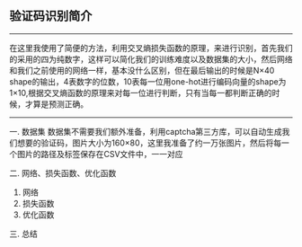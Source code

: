 
## 验证码识别简介
---
在这里我使用了简便的方法，利用交叉熵损失函数的原理，来进行识别，首先我们的采用的四为纯数字，这样可以简化我们的训练难度以及数据集的大小，然后网络和我们之前使用的网络一样，基本没什么区别，但在最后输出的时候是N×40 shape的输出，4表数字的位数，10表每一位用one-hot进行编码向量的shape为1×10,根据交叉熵函数的原理来对每一位进行判断，只有当每一都判断正确的时候，才算是预测正确。

---

一. 数据集
  数据集不需要我们额外准备，利用captcha第三方库，可以自动生成我们想要的验证码，图片大小为160×80，这里我准备了约一万张图片，然后将每一个图片的路径及标签保存在CSV文件中，一一对应
  
二. 网络、损失函数、优化函数

  1. 网络
  2. 损失函数
  3. 优化函数

三. 总结

